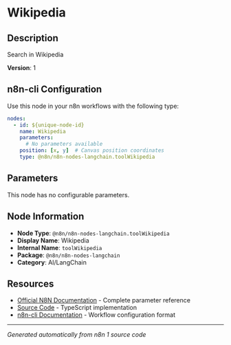 # Wikipedia

## Description

Search in Wikipedia

**Version**: 1

## n8n-cli Configuration

Use this node in your n8n workflows with the following type:

```yaml
nodes:
  - id: ${unique-node-id}
    name: Wikipedia
    parameters:
      # No parameters available
    position: [x, y]  # Canvas position coordinates
    type: @n8n/n8n-nodes-langchain.toolWikipedia
```

## Parameters

This node has no configurable parameters.

## Node Information

- **Node Type**: `@n8n/n8n-nodes-langchain.toolWikipedia`
- **Display Name**: Wikipedia
- **Internal Name**: `toolWikipedia`
- **Package**: `@n8n/n8n-nodes-langchain`
- **Category**: AI/LangChain

## Resources

- [Official N8N Documentation](https://docs.n8n.io/integrations/builtin/cluster-nodes/root-nodes/n8n-nodes-langchain.toolwikipedia/) - Complete parameter reference
- [Source Code](https://github.com/n8n-io/n8n/blob/master/packages/@n8n/nodes-langchain/nodes/tools/ToolWikipedia/ToolWikipedia.node.ts) - TypeScript implementation
- [n8n-cli Documentation](https://github.com/edenreich/n8n-cli) - Workflow configuration format

---
*Generated automatically from n8n 1 source code*
